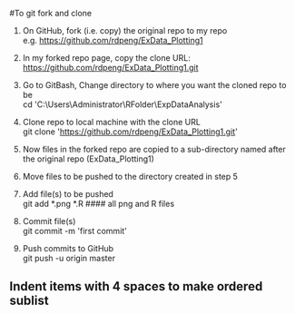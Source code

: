 #To git fork and clone   

1. On GitHub, fork (i.e. copy) the original repo to my repo   
e.g. https://github.com/rdpeng/ExData_Plotting1   

2. In my forked repo page, copy the clone URL: https://github.com/rdpeng/ExData_Plotting1.git   

3. Go to GitBash, Change directory to where you want the cloned repo to be   	
cd 'C:\Users\Administrator\RFolder\ExpDataAnalysis'   

4. Clone repo to local machine with the clone URL   
git clone 'https://github.com/rdpeng/ExData_Plotting1.git'   

5. Now files in the forked repo are copied to a sub-directory named after the original repo (ExData_Plotting1)   

6. Move files to be pushed to the directory created in step 5   

7. Add file(s) to be pushed   
git add *.png *.R	#### all png and R files   

8. Commit file(s)    
git commit -m 'first commit'   

9. Push commits to GitHub   
git push -u origin master


## Indent items with 4 spaces to make ordered sublist